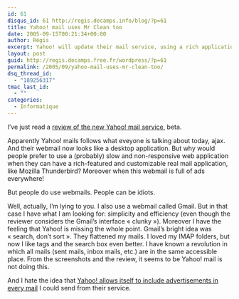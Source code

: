 ```yaml
---
id: 61
disqus_id: 61 http://regis.decamps.info/blog/?p=61
title: Yahoo! mail uses Mr Clean too
date: 2005-09-15T00:21:34+00:00
author: Régis
excerpt: Yahoo! will update their mail service, using a rich application look and feel.
layout: post
guid: http://regis.decamps.free.fr/wordpress/?p=61
permalink: /2005/09/yahoo-mail-uses-mr-clean-too/
dsq_thread_id:
  - "189256317"
tmac_last_id:
  - ""
categories:
  - Informatique
---
```

I’ve just read a [review of the new Yahoo! mail service](http://yahoo.weblogsinc.com/entry/1234000380058717/), beta.

Apparently Yahoo! mails follows what eveyone is talking about today, ajax. And their webmail now looks like a desktop application. But why would people prefer to use a (probably) slow and non-responsive web application when they can have a rich-featured and customizable real mail application, like Mozilla Thunderbird? Moreover when this webmail is full of ads everywhere! 

But people do use webmails. People can be idiots.

Well, actually, I’m lying to you. I also use a webmail called Gmail. But in that case I have what I am looking for: simplicity and efficiency (even though the reviewer considers the Gmail’s interface « clunky »). Moreover I have the feeling that Yahoo! is missing the whole point. Gmail’s bright idea was « search, don’t sort ». They flattened my mails. I loved my IMAP folders, but now I like tags and the search box even better. I have known a revolution in which all mails (sent mails, inbox mails, etc.) are in the same accessible place. From the screenshots and the review, it seems to be Yahoo! mail is not doing this.

And I hate the idea that [Yahoo! allows itself to include advertisements in every mail](http://regis.decamps.free.fr/mediawiki/index.php?title=Yahoo_mail_signature) I could send from their service.

